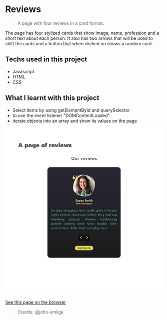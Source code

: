# Reviews
 > A page with four reviews in a card format.

The page has four stylized cards that show image, name, profession and a short text about each person. It also has two arrows that will be used to shift the cards and a button that when clicked on shows a random card.

## Techs used in this project
- Javascript
- HTML
- CSS

## What I learnt with this project
- Select items by using getElementById and querySelector
- to use the event listener "DOMContentLoaded"
- iterate objects into an array and show its values on the page

![preview](./.github/site-preview.png)

[See this page on the browser](https://educoimbra.github.io/reviews/)

> Credits: @john-smilga
